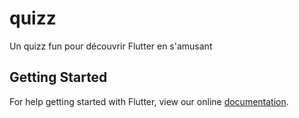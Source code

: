 # quizz

Un quizz fun pour découvrir Flutter en s&#x27;amusant

## Getting Started

For help getting started with Flutter, view our online
[documentation](https://flutter.io/).
